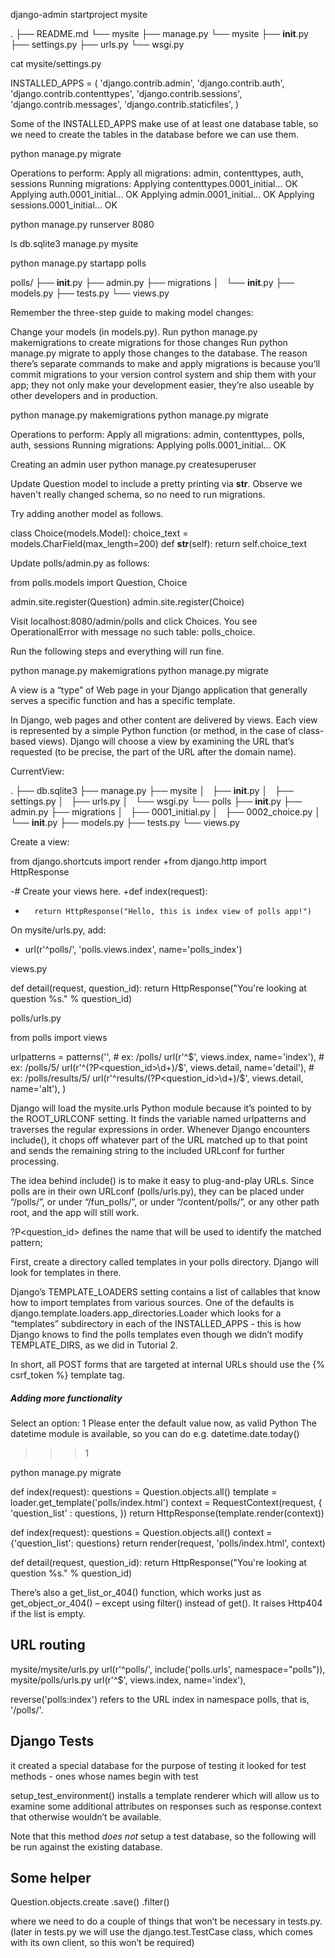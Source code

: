 django-admin startproject mysite

.
├── README.md
└── mysite
    ├── manage.py
    └── mysite
        ├── __init__.py
        ├── settings.py
        ├── urls.py
        └── wsgi.py

cat mysite/settings.py

INSTALLED_APPS = (
    'django.contrib.admin',
    'django.contrib.auth',
    'django.contrib.contenttypes',
    'django.contrib.sessions',
    'django.contrib.messages',
    'django.contrib.staticfiles',
)

Some of the INSTALLED_APPS make use of at least one database table, so we need to create the tables in the database before we can use them.

python manage.py migrate

Operations to perform:
  Apply all migrations: admin, contenttypes, auth, sessions
Running migrations:
  Applying contenttypes.0001_initial... OK
  Applying auth.0001_initial... OK
  Applying admin.0001_initial... OK
  Applying sessions.0001_initial... OK

python manage.py runserver 8080

ls
db.sqlite3 manage.py  mysite

python manage.py startapp polls

polls/
├── __init__.py
├── admin.py
├── migrations
│   └── __init__.py
├── models.py
├── tests.py
└── views.py




Remember the three-step guide to making model changes:

Change your models (in models.py).
Run python manage.py makemigrations to create migrations for those changes
Run python manage.py migrate to apply those changes to the database.
The reason there’s separate commands to make and apply migrations is because you’ll commit migrations to your version control system and ship them with your app; they not only make your development easier, they’re also useable by other developers and in production.


python manage.py makemigrations 
python manage.py migrate


Operations to perform:
  Apply all migrations: admin, contenttypes, polls, auth, sessions
Running migrations:
  Applying polls.0001_initial... OK


Creating an admin user
python manage.py createsuperuser

Update Question model to include a pretty printing via __str__.
Observe we haven't really changed schema, so no need to run migrations. 

Try adding another model as follows.

class Choice(models.Model):
	choice_text = models.CharField(max_length=200)
	def __str__(self):
		return self.choice_text

Update polls/admin.py as follows:

from polls.models import Question, Choice

admin.site.register(Question)
admin.site.register(Choice)

Visit localhost:8080/admin/polls and click Choices.
You see OperationalError with message
no such table: polls_choice.

Run the following steps and everything will run fine.

python manage.py makemigrations 
python manage.py migrate


A view is a “type” of Web page in your Django application that generally 
serves a specific function and 
has a specific template. 

In Django, web pages and other content are delivered by views. Each view is represented by a simple Python function (or method, in the case of class-based views). Django will choose a view by examining the URL that’s requested (to be precise, the part of the URL after the domain name).

CurrentView:

.
├── db.sqlite3
├── manage.py
├── mysite
│   ├── __init__.py
│   ├── settings.py
│   ├── urls.py
│   └── wsgi.py
└── polls
    ├── __init__.py
    ├── admin.py
    ├── migrations
    │   ├── 0001_initial.py
    │   ├── 0002_choice.py
    │   └── __init__.py
    ├── models.py
    ├── tests.py
    └── views.py


Create a view:

 from django.shortcuts import render
+from django.http import HttpResponse

-# Create your views here.
+def index(request):
+       return HttpResponse("Hello, this is index view of polls app!")


On mysite/urls.py, add:
+    url(r'^polls/', 'polls.views.index', name='polls_index')


views.py

def detail(request, question_id):
	return HttpResponse("You're looking at question %s." % question_id)

polls/urls.py

from polls import views


urlpatterns = patterns('',
    # ex: /polls/
    url(r'^$', views.index, name='index'),
    # ex: /polls/5/
    url(r'^(?P<question_id>\d+)/$', views.detail, name='detail'),
    # ex: /polls/results/5/
    url(r'^results/(?P<question_id>\d+)/$', views.detail, name='alt'),
)

Django will load the mysite.urls Python module because it’s pointed to by the ROOT_URLCONF setting. It finds the variable named urlpatterns and traverses the regular expressions in order. Whenever Django encounters include(), it chops off whatever part of the URL matched up to that point and sends the remaining string to the included URLconf for further processing.

The idea behind include() is to make it easy to plug-and-play URLs. Since polls are in their own URLconf (polls/urls.py), they can be placed under “/polls/”, or under “/fun_polls/”, or under “/content/polls/”, or any other path root, and the app will still work.

?P<question_id> defines the name that will be used to identify the matched pattern;


First, create a directory called templates in your polls directory. Django will look for templates in there.

Django’s TEMPLATE_LOADERS setting contains a list of callables that know how to import templates from various sources. One of the defaults is django.template.loaders.app_directories.Loader which looks for a “templates” subdirectory in each of the INSTALLED_APPS - this is how Django knows to find the polls templates even though we didn’t modify TEMPLATE_DIRS, as we did in Tutorial 2.

In short, all POST forms that are targeted at internal URLs should use the {% csrf_token %} template tag.

##### Adding more functionality #####

Select an option: 1
Please enter the default value now, as valid Python
The datetime module is available, so you can do e.g. datetime.date.today()
>>> 1

python manage.py migrate


def index(request):
	questions = Question.objects.all()
	template = loader.get_template('polls/index.html')
	context = RequestContext(request, {
		'question_list' : questions,
	})
	return HttpResponse(template.render(context))

def index(request):
	questions = Question.objects.all()
	context = {'question_list': questions}
	return render(request, 'polls/index.html', context)

def detail(request, question_id):
	return HttpResponse("You're looking at question %s." % question_id)

There’s also a get_list_or_404() function, which works just as get_object_or_404() – except using filter() instead of get(). It raises Http404 if the list is empty.

## URL routing

mysite/mysite/urls.py
    url(r'^polls/', include('polls.urls', namespace="polls")),
mysite/polls/urls.py
    url(r'^$', views.index, name='index'),

reverse('polls:index') refers to the URL index in namespace polls, that is, '/polls/'.


## Django Tests


it created a special database for the purpose of testing
it looked for test methods - ones whose names begin with test


setup_test_environment() installs a template renderer which will allow us to examine some additional attributes on responses such as response.context that otherwise wouldn’t be available. 

Note that this method *does not* setup a test database, so the following will be run against the existing database.


## Some helper
Question.objects.create
.save()
.filter()



 where we need to do a couple of things that won’t be necessary in tests.py.  (later in tests.py we will use the django.test.TestCase class, which comes with its own client, so this won’t be required)










